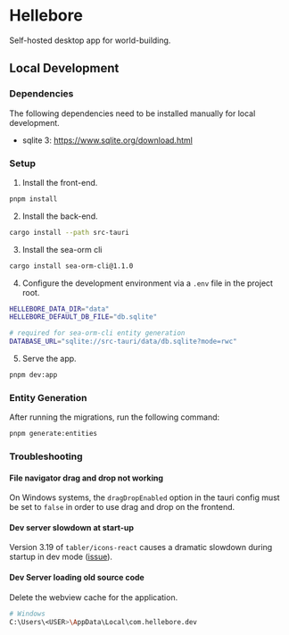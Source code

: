 # Hellebore

Self-hosted desktop app for world-building.

## Local Development

### Dependencies

The following dependencies need to be installed manually for local development.

-   sqlite 3: https://www.sqlite.org/download.html

### Setup

1. Install the front-end.

```sh
pnpm install
```

2. Install the back-end.

```sh
cargo install --path src-tauri
```

3. Install the sea-orm cli

```sh
cargo install sea-orm-cli@1.1.0
```

4. Configure the development environment via a `.env` file in the project root.

```sh
HELLEBORE_DATA_DIR="data"
HELLEBORE_DEFAULT_DB_FILE="db.sqlite"

# required for sea-orm-cli entity generation
DATABASE_URL="sqlite://src-tauri/data/db.sqlite?mode=rwc"
```

5. Serve the app.

```sh
pnpm dev:app
```

### Entity Generation

After running the migrations, run the following command:

```sh
pnpm generate:entities
```

### Troubleshooting

#### File navigator drag and drop not working

On Windows systems, the `dragDropEnabled` option in the tauri config must be set to `false` in order to use drag and drop on the frontend.

#### Dev server slowdown at start-up

Version 3.19 of `tabler/icons-react` causes a dramatic slowdown during startup in dev mode ([issue](https://github.com/tabler/tabler-icons/issues/1233)).

#### Dev Server loading old source code

Delete the webview cache for the application.

```sh
# Windows
C:\Users\<USER>\AppData\Local\com.hellebore.dev
```
